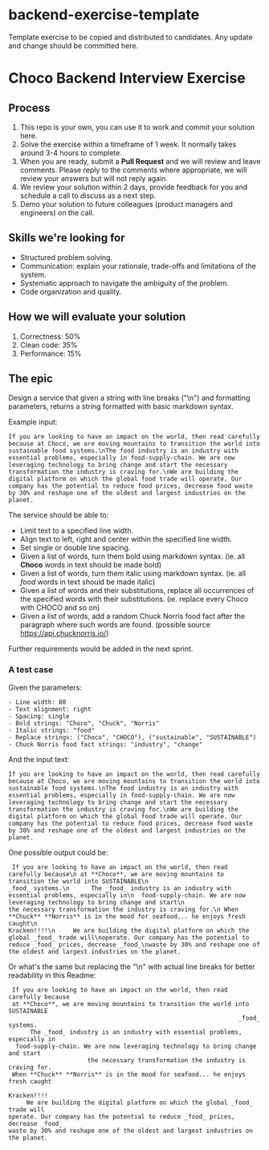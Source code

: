 # backend-exercise-template

Template exercise to be copied and distributed to candidates. Any update and change should be committed here.

# Choco Backend Interview Exercise

## Process

1. This repo is your own, you can use it to work and commit your solution here.
2. Solve the exercise within a timeframe of 1 week. It normally takes around 3-4 hours to complete.
3. When you are ready, submit a **Pull Request** and we will review and leave comments. Please reply to the comments where appropriate, we will review your answers but will not reply again.
4. We review your solution within 2 days, provide feedback for you and schedule a call to discuss as a next step.
5. Demo your solution to future colleagues (product managers and engineers) on the call.

## Skills we're looking for

- Structured problem solving.
- Communication: explain your rationale, trade-offs and limitations of the system.
- Systematic approach to navigate the ambiguity of the problem.
- Code organization and quality.

## How we will evaluate your solution

1. Correctness: 50%
2. Clean code: 35%
3. Performance: 15%

## The epic

Design a service that given a string with line breaks ("\n") and formatting parameters, returns a string formatted with basic markdown syntax.

Example input:

```
If you are looking to have an impact on the world, then read carefully because at Choco, we are moving mountains to transition the world into sustainable food systems.\nThe food industry is an industry with essential problems, especially in food-supply-chain. We are now leveraging technology to bring change and start the necessary transformation the industry is craving for.\nWe are building the digital platform on which the global food trade will operate. Our company has the potential to reduce food prices, decrease food waste by 30% and reshape one of the oldest and largest industries on the planet.
```

The service should be able to:

- Limit text to a specified line width.
- Align text to left, right and center within the specified line width.
- Set single or double line spacing.
- Given a list of words, turn them bold using markdown syntax. (ie. all **Choco** words in text should be made bold)
- Given a list of words, turn them italic using markdown syntax. (ie. all _food_ words in text should be made italic)
- Given a list of words and their substitutions, replace all occurrences of the specified words with their substitutions. (ie. replace every Choco with CHOCO and so on)
- Given a list of words, add a random Chuck Norris food fact after the paragraph where such words are found. (possible source https://api.chucknorris.io/)

Further requirements would be added in the next sprint.

### A test case

Given the parameters:

```
- Line width: 80
- Text alignment: right
- Spacing: single
- Bold strings: "Choco", "Chuck", "Norris"
- Italic strings: "food"
- Replace strings: ("Choco", "CHOCO"), ("sustainable", "SUSTAINABLE")
- Chuck Norris food fact strings: "industry", "change"
```

And the input text:

```
If you are looking to have an impact on the world, then read carefully because at Choco, we are moving mountains to transition the world into sustainable food systems.\nThe food industry is an industry with essential problems, especially in food-supply-chain. We are now leveraging technology to bring change and start the necessary transformation the industry is craving for.\nWe are building the digital platform on which the global food trade will operate. Our company has the potential to reduce food prices, decrease food waste by 30% and reshape one of the oldest and largest industries on the planet.
```

One possible output could be:

```
 If you are looking to have an impact on the world, then read carefully because\n at **Choco**, we are moving mountains to transition the world into SUSTAINABLE\n                                                                _food_ systems.\n      The _food_ industry is an industry with essential problems, especially in\n  food-supply-chain. We are now leveraging technology to bring change and start\n                      the necessary transformation the industry is craving for.\n When **Chuck** **Norris** is in the mood for seafood... he enjoys fresh caught\n                                                                    Kracken!!!!\n     We are building the digital platform on which the global _food_ trade will\noperate. Our company has the potential to reduce _food_ prices, decrease _food_\nwaste by 30% and reshape one of the oldest and largest industries on the planet.
```

Or what's the same but replacing the "\n" with actual line breaks for better readability in this Readme:

```
 If you are looking to have an impact on the world, then read carefully because
 at **Choco**, we are moving mountains to transition the world into SUSTAINABLE
                                                                _food_ systems.
      The _food_ industry is an industry with essential problems, especially in
  food-supply-chain. We are now leveraging technology to bring change and start
                      the necessary transformation the industry is craving for.
 When **Chuck** **Norris** is in the mood for seafood... he enjoys fresh caught
                                                                    Kracken!!!!
     We are building the digital platform on which the global _food_ trade will
operate. Our company has the potential to reduce _food_ prices, decrease _food_
waste by 30% and reshape one of the oldest and largest industries on the planet.
```
